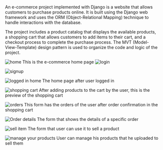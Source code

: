 An e-commerce project implemented with Django is a website that allows customers to purchase products online. It is built using the Django web framework and uses the ORM (Object-Relational Mapping) technique to handle interactions with the database.

The project includes a product catalog that displays the available products, a shopping cart that allows customers to add items to their cart, and a checkout process to complete the purchase process. The MVT (Model-View-Template) design pattern is used to organize the code and logic of the project.

![home](https://github.com/Marwan1698/Django-E-Commerce/assets/135891144/9bff8425-338b-4769-a03f-e269567db762)
This is the e-commerce home page
![login](https://github.com/Marwan1698/Django-E-Commerce/assets/135891144/8cc19e7c-cd94-4abb-a9d3-88ecde34b5fd)

![signup](https://github.com/Marwan1698/Django-E-Commerce/assets/135891144/8d718d4d-e699-450f-bee3-67d9bc4f1a86)

![logged in home](https://github.com/Marwan1698/Django-E-Commerce/assets/135891144/164b2450-b33d-432a-8ee1-3884cfa33011)
The home page after user logged in 

![shopping cart](https://github.com/Marwan1698/Django-E-Commerce/assets/135891144/1cfe7a9c-9d84-41e9-8f11-03c18404180c)
After adding products to the cart by the user, this is the preview of the shopping cart

![orders](https://github.com/Marwan1698/Django-E-Commerce/assets/135891144/7bbaf0ad-9a9d-47eb-83a6-a07a55ad4957)
This form has the orders of the user after order confirmation in the shopping cart

![Order details](https://github.com/Marwan1698/Django-E-Commerce/assets/135891144/af3cb33a-1b9e-44d3-b031-e2d4e8c78d3a)
The form that shows the details of a specific order

![sell item](https://github.com/Marwan1698/Django-E-Commerce/assets/135891144/ad3d1328-92dd-4e02-9089-1bb49b880fbf)
The form that user can use it to sell a product

![manage your products](https://github.com/Marwan1698/Django-E-Commerce/assets/135891144/882cdf44-2ef6-48f6-b65d-282f2bc0791c)
User can manage his products that he uploaded to sell them
